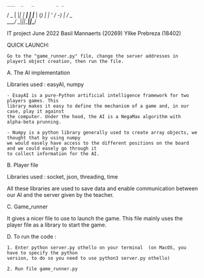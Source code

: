     ___  _   _        _ _     
   / _ \| |_| |_  ___| | |___ 
  | (_) |  _| ' \/ -_) | / _ \
   \___/ \__|_||_\___|_|_\___/

IT project June 2022
Basil Mannaerts (20269)
Yllke Prebreza (18402)

QUICK LAUNCH:

    Go to the "game_runner.py" file, change the server addresses in player1 object creation, then run the file.

A. The AI implementation

Libraries used : easyAI, numpy

    - EsayAI is a pure-Python artificial intelligence framework for two players games. This 
    library makes it easy to define the mechanism of a game and, in our case, play it against 
    the computer. Under the hood, the AI is a NegaMax algorithm with alpha-beta prunning.

    - Numpy is a python library generally used to create array objects, we thought that by using numpy 
    we would easely have access to the different positions on the board and we could easely go through it 
    to collect information for the AI.

B. Player file

Libraries used : socket, json, threading, time

All these libraries are used to save data and enable communication between our AI and the server 
given by the teacher.

C. Game_runner

It gives a nicer file to use to launch the game. This file mainly uses the player file as a library
to start the game.

D. To run the code :

    1. Enter python server.py othello on your terminal  (on MacOS, you have to specify the python 
    version, to do so you need to use python3 server.py othello)

    2. Run file game_runner.py

